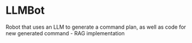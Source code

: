 # LLMBot
 Robot that uses an LLM to generate a command plan, as well as code for new generated command - RAG implementation
